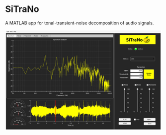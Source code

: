 # SiTraNo
A MATLAB app for tonal-transient-noise decomposition of audio signals.

![](GUIFinal.png)
